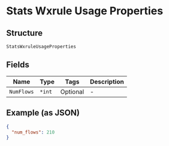 
# Stats Wxrule Usage Properties

## Structure

`StatsWxruleUsageProperties`

## Fields

| Name | Type | Tags | Description |
|  --- | --- | --- | --- |
| `NumFlows` | `*int` | Optional | - |

## Example (as JSON)

```json
{
  "num_flows": 210
}
```


